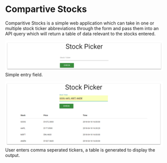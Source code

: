 # Compartive Stocks

Comparitive Stocks is a simple web application which can take in one or multiple stock ticker abbreviations through the form and pass them into an API query which will return a table of data relevant to the stocks entered.

![alt text](./example.jpg "App Example")
Simple entry field.

![alt text](./outputExample.jpg "Output Example")
User enters comma seperated tickers, a table is generated to display the output. 
